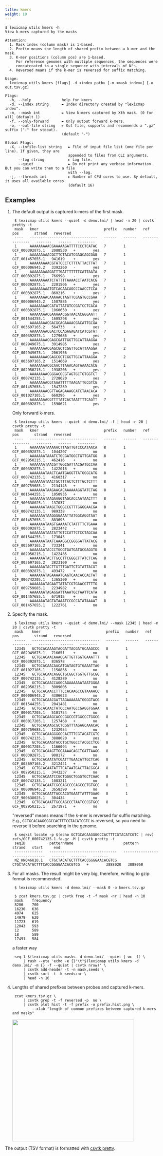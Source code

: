 ```yaml
---
title: kmers
weight: 10
---
```


```plain
$ lexicmap utils kmers -h
View k-mers captured by the masks

Attention:
  1. Mask index (column mask) is 1-based.
  2. Prefix means the length of shared prefix between a k-mer and the mask.
  3. K-mer positions (column pos) are 1-based.
     For reference genomes with multiple sequences, the sequences were
     concatenated to a single sequence with intervals of N's.
  4. Reversed means if the k-mer is reversed for suffix matching.

Usage:
  lexicmap utils kmers [flags] -d <index path> [-m <mask index>] [-o out.tsv.gz]

Flags:
  -h, --help              help for kmers
  -d, --index string      ► Index directory created by "lexicmap index".
  -m, --mask int          ► View k-mers captured by Xth mask. (0 for all) (default 1)
  -f, --only-forward      ► Only output forward k-mers.
  -o, --out-file string   ► Out file, supports and recommends a ".gz" suffix ("-" for stdout).
                          (default "-")

Global Flags:
  -X, --infile-list string   ► File of input file list (one file per line). If given, they are
                             appended to files from CLI arguments.
      --log string           ► Log file.
      --quiet                ► Do not print any verbose information. But you can write them to a file
                             with --log.
  -j, --threads int          ► Number of CPU cores to use. By default, it uses all available cores.
                             (default 16)
```

## Examples

1. The default output is captured k-mers of the first mask.

        $ lexicmap utils kmers --quiet -d demo.lmi/ | head -n 20 | csvtk pretty -t
        mask   kmer                              prefix   number   ref               pos       strand   reversed
        ----   -------------------------------   ------   ------   ---------------   -------   ------   --------
        1      AAAAAAAAACGAAAAAGATTTTCCCTCATAC   7        1        GCF_000392875.1   2088530   +        yes     
        1      AAAAAAAAACGCTTCTACATCGAGCAGCGAG   7        1        GCF_001457655.1   941619    +        yes     
        1      AAAAAAAAACGTATCCCTCTTTATTACTTAT   7        1        GCF_000006945.2   3392260   -        yes     
        1      AAAAAAAAAGATTTGATTTTTTTCATTAATA   7        1        GCF_000392875.1   766998    -        yes     
        1      AAAAAAAAATCTATTTTAAAACCTAATCACG   7        1        GCF_000392875.1   2201506   +        yes     
        1      AAAAAAAAATGTCACAACAGCCCAACCTCCA   7        1        GCF_000392875.1   860216    +        yes     
        1      AAAAAAAACAAAAACTAGTTCGAGTGCCGAA   7        1        GCF_000006945.2   1587885   -        yes     
        1      AAAAAAAACCATATTATGTCCGATCCTCACA   7        1        GCF_000392875.1   1060650   +        yes     
        1      AAAAAAAACGAAAAACGGTAACACGGGAATT   7        1        GCF_001544255.1   1605298   +        yes     
        1      AAAAAAAACGACGCAGAAAACGACATTGCGA   7        1        GCF_003697165.2   564733    +        yes     
        1      AAAAAAAACGACTCCAGAGAGATCATCGTAT   7        1        GCF_000392875.1   1279686   +        yes     
        1      AAAAAAAACGAGCGATTGGTTGCATTAAGGA   7        1        GCF_002949675.1   3914985   -        yes     
        1      AAAAAAAACGAGCGCTCGGTTGCATTAAGGA   7        2        GCF_002949675.1   2061956   -        yes     
        1      AAAAAAAACGAGCGCTCGGTTGCATTAAGGA   7        2        GCF_003697165.2   1514669   -        yes     
        1      AAAAAAAACGCAACTTAAACAGTAAAACACG   7        1        GCF_002950215.1   1938205   +        yes     
        1      AAAAAAAACGGGACGCGTAGTGCTGTGGTCT   7        1        GCF_000742135.1   2728620   -        yes     
        1      AAAAAAAACGTAAATTTTTAAGATTGCGTCG   7        1        GCF_001457655.1   1547239   -        yes     
        1      AAAAAAAACGTTAGAGAAAGCATCTAACACA   7        1        GCF_001027105.1   660296    +        yes     
        1      AAAAAAAACGTTTTATCACTAATTTTCAGTT   7        1        GCF_000392875.1   1590621   -        yes     

    Only forward k-mers.

        $ lexicmap utils kmers --quiet -d demo.lmi/ -f | head -n 20 | csvtk pretty -t
        mask   kmer                              prefix   number   ref               pos       strand   reversed
        ----   -------------------------------   ------   ------   ---------------   -------   ------   --------
        1      AAAAAAATAAAAACTTAGTTGTCCCATAACA   8        1        GCF_000392875.1   1044207   -        no      
        1      AAAAAAATAAATCTGCGATGGCTGTTGATGG   8        1        GCF_002950215.1   462416    +        no      
        1      AAAAAAATAACGTTGGCGATTACGATGCCAA   8        1        GCF_000392875.1   1422018   +        no      
        1      AAAAAAATAACTCAATGAGGTTATGGGCATG   8        1        GCF_000742135.1   4160317   -        no      
        1      AAAAAAATAACTGCTTTACTCTTTGCTCTTT   8        1        GCF_009759685.1   2134145   +        no      
        1      AAAAAAATAAGAACACAAAAAAGGTATCTAG   8        1        GCF_001544255.1   1050935   +        no      
        1      AAAAAAATAAGAAGGTAGCACCAATAACTTT   8        1        GCF_900638025.1   137037    -        no      
        1      AAAAAAATAAGCTGGGCCGTTTGGGGAACGA   8        1        GCF_000742135.1   989338    -        no      
        1      AAAAAAATAAGGGGAAATTATGGCAGGTAAT   8        1        GCF_001457655.1   883695    -        no      
        1      AAAAAAATAAGTGAAAATCTATTTTCTGAAA   8        1        GCF_000392875.1   2823442   -        no      
        1      AAAAAAATAATATTGTCCATTCTCCTAGCAA   8        1        GCF_001544255.1   173045    -        no      
        1      AAAAAAATAATCAAAGGCCGGGGATTATACG   8        1        GCF_003697165.2   733341    -        no      
        1      AAAAAAATACCCTGCGTGATGATGCGAGGTG   8        1        GCF_002950215.1   1422485   -        no      
        1      AAAAAAATACTTGCCTTCGGGCTTATCTCAG   8        1        GCF_003697165.2   2823100   +        no      
        1      AAAAAAATACTTGTTTGATTCTGTATTACGT   8        1        GCF_000392875.1   493472    +        no      
        1      AAAAAAATAGAAAATGAGTCAACACCACTAT   8        1        GCF_006742205.1   1365300   +        no      
        1      AAAAAAATAGAATTATATCGTGAACGTTTTG   8        1        GCF_009759685.1   2234982   +        no      
        1      AAAAAAATAGAGGATTAAATGCTAATTCATA   8        1        GCF_001457655.1   671915    +        no      
        1      AAAAAAATAGTATAAATCCGCCATATAAAAT   8        1        GCF_001457655.1   1222761   -        no      

1. Specify the mask.

        $ lexicmap utils kmers --quiet -d demo.lmi/ --mask 12345 | head -n 20 | csvtk pretty -t
        mask    kmer                              prefix   number   ref               pos       strand   reversed
        -----   -------------------------------   ------   ------   ---------------   -------   ------   --------
        12345   GCTGCACAAAGTACGATTACGATGCAAGCCC   8        1        GCF_002949675.1   716651    +        no      
        12345   GCTGCACAACAAACGATTGTTGGTGAAATTT   8        1        GCF_000392875.1   836578    -        no      
        12345   GCTGCACAACAACATGATAGTGTGAAATTAG   8        1        GCF_001027105.1   1150856   +        no      
        12345   GCTGCACAACAGGCTGCGGCTGGTGTTGCGG   8        1        GCF_000742135.1   4128289   -        no      
        12345   GCTGCACAACCAGGCAGAAAAAATAATGGGA   8        1        GCF_002950215.1   3009005   -        no      
        12345   GCTGCACAACCTTTCCACAAGCCGTAAAACC   8        1        GCF_000006945.2   4306623   -        no      
        12345   GCTGCACAACGATTAGAAAAAATGGGGTACG   8        1        GCF_001544255.1   2041481   -        no      
        12345   GCTGCACAACTATCCCAATGCCGAGGTGGAA   8        1        GCF_000017205.1   5101754   +        no      
        12345   GCTGCACAAGCACCCGGCCGTGGCCCTGGCG   8        1        GCF_000017205.1   1257468   +        no      
        12345   GCTGCACAAGCGCTCGGTTTAGAGCAAACAC   8        1        GCF_009759685.1   1232954   -        no      
        12345   GCTGCACAAGGGGCCACTTTCGTACATCGTC   8        1        GCF_000742135.1   3888020   +        yes     
        12345   GCTGCACAAGTACCTGCTGGCCTACGCCTCG   8        1        GCF_000017205.1   1166094   +        no      
        12345   GCTGCACAAGTTGCAAAACAGCTGATTAAGG   8        1        GCF_000392875.1   908172    +        no      
        12345   GCTGCACAATATCGATTTGAACATTGCTCAG   8        1        GCF_003697165.2   3212441   +        no      
        12345   GCTGCACAATATTTCATAATGACTTACGGCA   8        1        GCF_002950215.1   3443237   +        no      
        12345   GCTGCACAATCCGCTGGGCTGGGTGCTCAAC   8        1        GCF_000742135.1   1083211   -        no      
        12345   GCTGCACAATCGCCAGCCCCAGCCCTGTGCC   8        1        GCF_000006945.2   3658390   +        no      
        12345   GCTGCACAATTACCACGTGAATTATTTGAAG   8        1        GCF_900638025.1   304434    -        no      
        12345   GCTGCACAATTGCCAGCCCTAATCCCGTGCC   8        1        GCF_002950215.1   2671971   +        no      

    "reversed" means means if the k-mer is reversed for suffix matching.
    E.g., `GCTGCACAAGGGGCCACTTTCGTACATCGTC` is reversed, so you need to reverse it before searching in the genome.


        $ seqkit locate -p $(echo GCTGCACAAGGGGCCACTTTCGTACATCGTC | rev) refs/GCF_000742135.1.fa.gz -M | csvtk pretty -t
        seqID           patternName                       pattern                           strand   start     end    
        -------------   -------------------------------   -------------------------------   ------   -------   -------
        NZ_KN046818.1   CTGCTACATGCTTTCACCGGGGAACACGTCG   CTGCTACATGCTTTCACCGGGGAACACGTCG   +        3888020   3888050


1. For all masks. The result might be very big, therefore, writing to gzip format is recommended.


        $ lexicmap utils kmers -d demo.lmi/ --mask 0 -o kmers.tsv.gz

        $ zcat kmers.tsv.gz | csvtk freq -t -f mask -nr | head -n 10
        mask    frequency
        8206    700
        16230   636
        4974    625
        14979   620
        11723   619
        12043   593
        12      589
        18      589
        17491   584

    a faster way

        seq 1 $(lexicmap utils masks -d demo.lmi/ --quiet | wc -l) \
            | rush --eta 'echo -e {}"\t"$(lexicmap utils kmers -d demo.lmi/ -m {} -f --quiet | csvtk nrow)' \
            | csvtk add-header -t -n mask,seeds \
            | csvtk sort -t -k seeds:nr \
            | head -n 10


1. Lengths of shared prefixes between probes and captured k-mers.

        zcat kmers.tsv.gz \
            | csvtk grep -t -f reversed -p  no \
            | csvtk plot hist -t -f prefix -o prefix.hist.png \
                --xlab "length of common prefixes between captured k-mers and masks"


    <img src="/LexicMap/prefix.hist.png" alt="" width="400"/>

The output (TSV format) is formatted with [csvtk pretty](https://github.com/shenwei356/csvtk).
